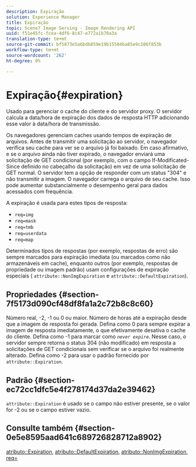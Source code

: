 ```yaml
---
description: Expiração
solution: Experience Manager
title: Expiração
topic: Scene7 Image Serving - Image Rendering API
uuid: f51e45fc-fcea-4df6-8c47-e772a1b70a3a
translation-type: tm+mt
source-git-commit: bf5873e5a6bdb859e19b15584ba85e9c106f853b
workflow-type: tm+mt
source-wordcount: '262'
ht-degree: 0%

---
```



# Expiração{#expiration}

Usado para gerenciar o cache do cliente e do servidor proxy. O servidor calcula a data/hora de expiração dos dados de resposta HTTP adicionando esse valor à data/hora de transmissão.

Os navegadores gerenciam caches usando tempos de expiração de arquivos. Antes de transmitir uma solicitação ao servidor, o navegador verifica seu cache para ver se o arquivo já foi baixado. Em caso afirmativo, e se o arquivo ainda não tiver expirado, o navegador enviará uma solicitação de GET condicional (por exemplo, com o campo If-Modificated-Since definido no cabeçalho da solicitação) em vez de uma solicitação de GET normal. O servidor tem a opção de responder com um status &quot;304&quot; e não transmitir a imagem. O navegador carrega o arquivo de seu cache. Isso pode aumentar substancialmente o desempenho geral para dados acessados com frequência.

A expiração é usada para estes tipos de resposta:

* `req=img`
* `req=mask`
* `req=tmb`
* `req=userdata`
* `req=map`

Determinados tipos de respostas (por exemplo, respostas de erro) são sempre marcados para expiração imediata (ou marcados como não armazenáveis em cache), enquanto outros (por exemplo, respostas de propriedade ou imagem padrão) usam configurações de expiração especiais ( `attribute::NonImgExpiration` e `attribute::DefaultExpiration`).

## Propriedades {#section-7f5173d090cf48df8fa1a2c72b8c8c60}

Número real, -2, -1 ou 0 ou maior. Número de horas até a expiração desde que a imagem de resposta foi gerada. Defina como 0 para sempre expirar a imagem de resposta imediatamente, o que efetivamente desativa o cache do cliente. Defina como -1 para marcar como *`never expire`*. Nesse caso, o servidor sempre retorna o status 304 (não modificado) em resposta a solicitações de GET condicionais sem verificar se o arquivo foi realmente alterado. Defina como -2 para usar o padrão fornecido por `attribute::Expiration`.

## Padrão {#section-ec72cc1dfc5e4f278174d37da2e39462}

`attribute::Expiration` é usado se o campo não estiver presente, se o valor for -2 ou se o campo estiver vazio.

## Consulte também {#section-0e5e8595aad641c689726828712a8902}

[atributo::Expiration](../../../../../../is-api/image-catalog/image-serving-api-ref/c-image-catalog-reference/c-attributes-reference/r-expiration.md#reference-a0bf4686425d4e00b8014c4950fb62b7),  [atributo::DefaultExpiration](../../../../../../is-api/image-catalog/image-serving-api-ref/c-image-catalog-reference/c-attributes-reference/r-defaultexpiration.md#reference-0526166fab654fceb243b75d1ea4f0cf),  [atributo::NonImgExpiration](../../../../../../is-api/image-catalog/image-serving-api-ref/c-image-catalog-reference/c-attributes-reference/r-nonimgexpiration.md#reference-a8066cd0d24b4ea98100ade4821f1f9d),  [req=](../../../../../../is-api/http-ref/image-serving-api-ref/c-http-protocol-reference/c-command-reference/r-req/r-req.md#reference-907cdb4a97034db7ad94695f25552e76)

